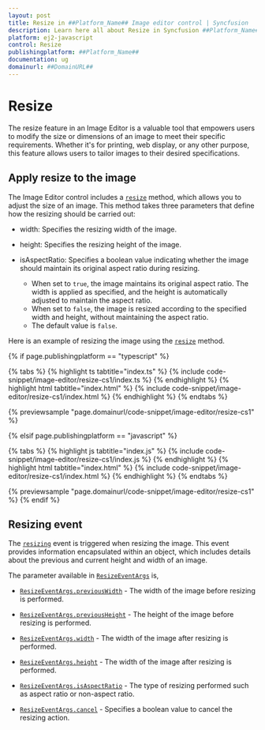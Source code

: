 ```yaml
---
layout: post
title: Resize in ##Platform_Name## Image editor control | Syncfusion
description: Learn here all about Resize in Syncfusion ##Platform_Name## Image editor control of Syncfusion Essential JS 2 and more.
platform: ej2-javascript
control: Resize
publishingplatform: ##Platform_Name##
documentation: ug
domainurl: ##DomainURL##
---
```


# Resize

The resize feature in an Image Editor is a valuable tool that empowers users to modify the size or dimensions of an image to meet their specific requirements. Whether it's for printing, web display, or any other purpose, this feature allows users to tailor images to their desired specifications.

## Apply resize to the image 

The Image Editor control includes a [`resize`](https://ej2.syncfusion.com/documentation/api/image-editor/#resize) method, which allows you to adjust the size of an image. This method takes three parameters that define how the resizing should be carried out:

* width: Specifies the resizing width of the image.

* height: Specifies the resizing height of the image.

* isAspectRatio: Specifies a boolean value indicating whether the image should maintain its original aspect ratio during resizing.
    * When set to `true`, the image maintains its original aspect ratio. The width is applied as specified, and the height is automatically adjusted to maintain the aspect ratio.
    * When set to `false`, the image is resized according to the specified width and height, without maintaining the aspect ratio.
    * The default value is `false`.

Here is an example of resizing the image using the [`resize`](https://ej2.syncfusion.com/documentation/api/image-editor/#resize) method. 

{% if page.publishingplatform == "typescript" %}

{% tabs %}
{% highlight ts tabtitle="index.ts" %}
{% include code-snippet/image-editor/resize-cs1/index.ts %}
{% endhighlight %}
{% highlight html tabtitle="index.html" %}
{% include code-snippet/image-editor/resize-cs1/index.html %}
{% endhighlight %}
{% endtabs %}
        
{% previewsample "page.domainurl/code-snippet/image-editor/resize-cs1" %}

{% elsif page.publishingplatform == "javascript" %}

{% tabs %}
{% highlight js tabtitle="index.js" %}
{% include code-snippet/image-editor/resize-cs1/index.js %}
{% endhighlight %}
{% highlight html tabtitle="index.html" %}
{% include code-snippet/image-editor/resize-cs1/index.html %}
{% endhighlight %}
{% endtabs %}

{% previewsample "page.domainurl/code-snippet/image-editor/resize-cs1" %}
{% endif %}

## Resizing event

The [`resizing`](https://ej2.syncfusion.com/javascript/documentation/api/image-editor/#resizing) event is triggered when resizing the image. This event provides information encapsulated within an object, which includes details about the previous and current height and width of an image.

The parameter available in [`ResizeEventArgs`](https://ej2.syncfusion.com/javascript/documentation/api/image-editor/resizeEventArgs/) is,

* [`ResizeEventArgs.previousWidth`](https://ej2.syncfusion.com/javascript/documentation/api/image-editor/resizeEventArgs/#previouswidth) - The width of the image before resizing is performed.

* [`ResizeEventArgs.previousHeight`](https://ej2.syncfusion.com/javascript/documentation/api/image-editor/resizeEventArgs/#previousheight) - The height of the image before resizing is performed.

* [`ResizeEventArgs.width`](https://ej2.syncfusion.com/javascript/documentation/api/image-editor/resizeEventArgs/#width) - The width of the image after resizing is performed.

* [`ResizeEventArgs.height`](https://ej2.syncfusion.com/javascript/documentation/api/image-editor/resizeEventArgs/#height) - The width of the image after resizing is performed.

* [`ResizeEventArgs.isAspectRatio`](https://ej2.syncfusion.com/javascript/documentation/api/image-editor/resizeEventArgs/#isaspectratio) - The type of resizing performed such as aspect ratio or non-aspect ratio.

* [`ResizeEventArgs.cancel`](https://ej2.syncfusion.com/javascript/documentation/api/image-editor/resizeEventArgs/#cancel) - Specifies a boolean value to cancel the resizing action.